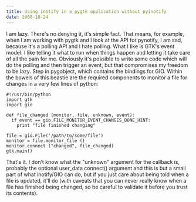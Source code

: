 ```yaml
---
title: Using inotify in a pygtk application without pyinotify
date: 2008-10-24
---
```


I am lazy. There's no denying it, it's simple fact.
That means, for example, when I am working with pygtk and I look at the API for pynotify, I am sad, because it's a polling API and I hate polling.
What I like is GTK's event model. I like telling it what to run when things happen and letting it take care of all the pain for me. Obviously it's possible to write some code which will do the polling and then trigger an event, but that compromises my freedom to be lazy.
Step in pygobject, which contains the bindings for GIO. Within the bowels of this beastie are the required components to monitor a file for changes in a very few lines of python:

```
#!/usr/bin/python
import gtk
import gio

def file_changed (monitor, file, unknown, event):
  if event == gio.FILE_MONITOR_EVENT_CHANGES_DONE_HINT:
    print "file finished changing"

file = gio.File('/path/to/some/file')
monitor = file.monitor_file ()
monitor.connect ("changed", file_changed)
gtk.main()
```

That's it. I don't know what the "unknown" argument for the callback is, probably the optional user\_data connect() argument and this is but a small part of what inotify/GIO can do, but if you just care about being told when a file is updated, it'll do (with caveats that you can never really know when a file has finished being changed, so be careful to validate it before you trust its contents).
